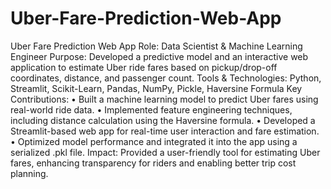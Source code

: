 # Uber-Fare-Prediction-Web-App
Uber Fare Prediction Web App
Role: Data Scientist & Machine Learning Engineer
Purpose: Developed a predictive model and an interactive web application to estimate Uber ride fares based on pickup/drop-off coordinates, distance, and passenger count.
Tools & Technologies: Python, Streamlit, Scikit-Learn, Pandas, NumPy, Pickle, Haversine Formula
Key Contributions:
•	Built a machine learning model to predict Uber fares using real-world ride data.
•	Implemented feature engineering techniques, including distance calculation using the Haversine formula.
•	Developed a Streamlit-based web app for real-time user interaction and fare estimation.
•	Optimized model performance and integrated it into the app using a serialized .pkl file.
Impact: Provided a user-friendly tool for estimating Uber fares, enhancing transparency for riders and enabling better trip cost planning.
